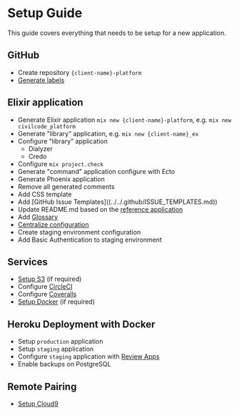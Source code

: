 # Setup Guide

This guide covers everything that needs to be setup for a new application.

## GitHub

* Create repository `{client-name}-platform`
* [Generate labels](https://github.com/civilcode/magasin-platform/tree/3c0ec7def06ed304b6b6069edd846d6d3837b5f3/.github/SETUP.md)

## Elixir application

* Generate Elixir application `mix new {client-name}-platform`, e.g. `mix new civilcode_platform`
* Generate "library" application, e.g. `mix new {client-name}_ex`
* Configure "library" application
  * Dialyzer
  * Credo
* Configure `mix project.check`
* Generate "command" application configure with Ecto
* Generate Phoenix application
* Remove all generated comments
* Add CSS template
* Add \[GitHub Issue Templates\]\(\(../../.github/ISSUE\_TEMPLATES.md\)\)
* Update README.md based on the [reference application](https://github.com/civilcode/magasin-platform/tree/3c0ec7def06ed304b6b6069edd846d6d3837b5f3/README.md)
* Add [Glossary](https://github.com/civilcode/magasin-platform/tree/3c0ec7def06ed304b6b6069edd846d6d3837b5f3/GLOSSARY.md)
* [Centralize configuration](https://github.com/civilcode/magasin-platform/tree/3c0ec7def06ed304b6b6069edd846d6d3837b5f3/config/README.md)
* Create staging environment configuration
* Add Basic Authentication to staging environment

## Services

* [Setup S3](s3.md) \(if required\)
* Configure [CircleCI](http://circleci.com)
* Configure [Coveralls](setup-coveralls.md)
* [Setup Docker](https://github.com/civilcode/magasin-platform/tree/3c0ec7def06ed304b6b6069edd846d6d3837b5f3/guides/app/docker.md) \(if required\)

## Heroku Deployment with Docker

* Setup `production` application
* Setup `staging` application
* Configure `staging` application with [Review Apps](https://devcenter.heroku.com/articles/github-integration-review-apps)
* Enable backups on PostgreSQL

## Remote Pairing

* [Setup Cloud9](https://github.com/civilcode/cloud9-bootstrap)

